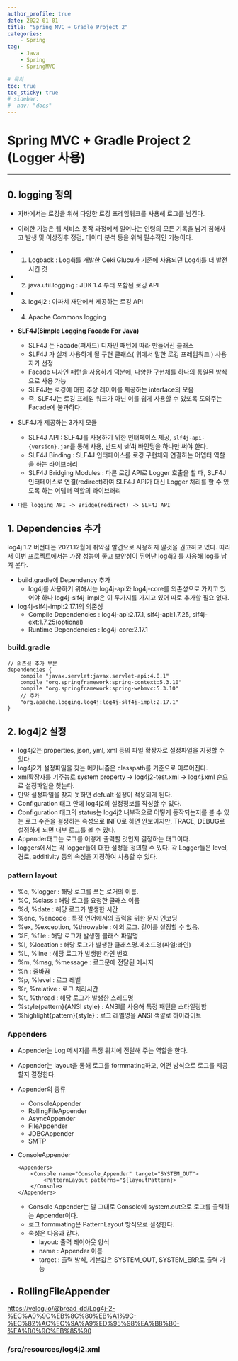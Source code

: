```yaml
---
author_profile: true
date: 2022-01-01
title: "Spring MVC + Gradle Project 2"
categories: 
    - Spring
tag: 
    - Java
    - Spring
    - SpringMVC

# 목차
toc: true  
toc_sticky: true 
# sidebar:
#  nav: "docs"
---
```


# Spring MVC + Gradle Project 2 (Logger 사용)

---

## 0. logging 정의

- 자바에서는 로깅을 위해 다양한 로깅 프레임워크를 사용해 로그를 남긴다. 
- 이러한 기능은 웹 서비스 동작 과정에서 일어나는 인령의 모든 기록을 남겨 침해사고 발생 및 이상징후 정검, 데이터 분석 등을 위해 필수적인 기능이다.
- 1. Logback : Log4j를 개발한 Ceki Glucu가 기존에 사용되던 Log4j를 더 발전 시킨 것
- 2. java.util.logging : JDK 1.4 부터 포함된 로깅 API
- 3. log4j2 : 아파치 재단에서 제공하는 로깅 API
- 4. Apache Commons logging

- **SLF4J(Simple Logging Facade For Java)**
  - SLF4J 는 Facade(퍼사드) 디자인 패턴에 따라 만들어진 클래스
  - SLF4J 가 실제 사용하게 될 구현 클래스( 위에서 말한 로깅 프레임워크 ) 사용자가 선정
  - Facade 디자인 패턴을 사용하기 덕분에, 다양한 구현체를 하나의 통일된 방식으로 사용 가능
  - SLF4J는 로깅에 대한 추상 레이어를 제공하는 interface의 모음
  - 즉, SLF4J는 로깅 프레임 워크가 아닌 이를 쉽게 사용할 수 있또록 도와주는 Facade에 불과하다.
- SLF4J가 제공하는 3가지 모듈
  - SLF4J API : SLF4J를 사용하기 위한 인터페이스 제공, `slf4j-api-{version}.jar`를 통해 사용, 반드시 slf4j 바인딩을 하나만 써야 한다.
  - SLF4J Binding : SLF4J 인터페이스를 로깅 구현체와 연결하는 어뎁터 역할을 하는 라이브러리
  - SLF4J Bridging Modules : 다른 로깅 API로 Logger 호출을 할 때, SLF4J 인터페이스로 연결(redirect)하여 SLF4J API가 대신 Logger 처리를 할 수 있도록 하는 어뎁터 역할의 라이브러리
- `다른 logging API -> Bridge(redirect) -> SLF4J API`

## 1. Dependencies 추가

log4j 1.2 버전대는 2021.12월에 취약점 발견으로 사용하지 말것을 권고하고 있다. 따라서 이번 프로젝트에서는 가장 성능이 좋고 보안성이 뛰어난 log4j2 를 사용해 log를 남겨 본다.

- build.gradle에 Dependency 추가
  - log4j를 사용하기 위해서는 log4j-api와 log4j-core를 의존성으로 가지고 있어야 하나 log4j-slf4j-impl은 이 두가지를 가지고 있어 따로 추가할 필요 없다.
- log4j-slf4j-impl:2.17.1의 의존성
    - Compile Dependencies : log4j-api:2.17.1, slf4j-api:1.7.25, slf4j-ext:1.7.25(optional)
    - Runtime Dependencies : log4j-core:2.17.1

### **build.gradle**

```
// 의존성 추가 부분
dependencies {
    compile "javax.servlet:javax.servlet-api:4.0.1"
    compile "org.springframework:spring-context:5.3.10"
    compile "org.springframework:spring-webmvc:5.3.10"    
    // 추가
	"org.apache.logging.log4j:log4j-slf4j-impl:2.17.1"
}
```

## 2. log4j2 설정

- log4j2는 properties, json, yml, xml 등의 파일 확장자로 설정파일을 지정할 수 있다.
- log4j2가 설정파일을 찾는 메커니즘은 classpath를 기준으로 이루어진다.
- xml확장자를 기주능로 system property -> log4j2-test.xml -> log4j.xml 순으로 설정파일을 찾는다.
- 만약 설정파일을 찾지 못하면 defualt 설정이 적용되게 된다. 
- Configuration 태그 안에 log4j2의 설정정보를 작성할 수 있다.
- Configuration 태그의 status는 log4j2 내부적으로 어떻게 동작되는지를 볼 수 있는 로그 수준을 결정하는 속성으로 INFO로 하면 안보이지만, TRACE, DEBUG로 설정하게 되면 내부 로그를 볼 수 있다.
- Appender태그는 로그를 어떻게 출력할 것인지 결정하는 태그이다.
- loggers에서는 각 logger들에 대한 설정을 정의할 수 있다. 각 Logger들은 level, 경로, additivity 등의 속성을 지정하여 사용할 수 있다.


### pattern layout

- %c, %logger : 해당 로그를 쓰는 로거의 이름.
- %C, %class : 해당 로그를 요청한 클래스 이름
- %d, %date : 해당 로그가 발생한 시간
- %enc, %encode : 특정 언어에서의 출력을 위한 문자 인코딩
- %ex, %exception, %throwable : 예외 로그. 길이를 설정할 수 있음.
- %F, %file : 해당 로그가 발생한 클래스 파일명
- %l, %location : 해당 로그가 발생한 클래스명.메소드명(파일:라인)
- %L, %line : 해당 로그가 발생한 라인 번호
- %m, %msg, %message : 로그문에 전달된 메시지
- %n : 줄바꿈
- %p, %level : 로그 레벨
- %r, %relative : 로그 처리시간
- %t, %thread : 해당 로그가 발생한 스레드명
- %style{pattern}{ANSI style} : ANSI를 사용해 특정 패턴을 스타일링함
- %highlight{pattern}{style} : 로그 레벨명을 ANSI 색깔로 하이라이트


### Appenders
- Appender는 Log 메시지를 특정 위치에 전달해 주는 역할을 한다. 
- Appender는 layout을 통해 로그를 formmating하고, 어떤 방식으로 로그를 제공할지 결정한다.
- Appender의 종류
  - ConsoleAppender
  - RollingFileAppender
  - AsyncAppender
  - FileAppender
  - JDBCAppender
  - SMTP
- ConsoleAppender

    ```
    <Appenders>
        <Console name="Console_Appender" target="SYSTEM_OUT">
            <PatternLayout patterns="${layoutPattern}>
        </Console>
    </Appenders>
    ```

  - Console Appender는 말 그대로 Console에 system.out으로 로그를 출력하는 Appender이다.
  - 로그 formmating은 PatternLayout 방식으로 설정한다.
  - 속성은 다음과 같다.
    - layout: 출력 레이아웃 양식
    - name : Appender 이름
    - target : 출력 방식, 기본값은 SYSTEM_OUT, SYSTEM_ERR로 출력 가능
- RollingFileAppender
  - 

https://velog.io/@bread_dd/Log4j-2-%EC%A0%9C%EB%8C%80%EB%A1%9C-%EC%82%AC%EC%9A%A9%ED%95%98%EA%B8%B0-%EA%B0%9C%EB%85%90

### **/src/resources/log4j2.xml**

